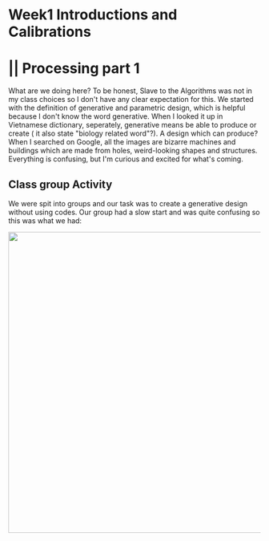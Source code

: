 # Week1 Introductions and Calibrations 
# || Processing part 1
What are we doing here? To be honest, Slave to the Algorithms was not in my class choices so I don't have any clear expectation for this. We started with the definition of generative and parametric design, which is helpful because I don't know the word generative. When I looked it up in Vietnamese dictionary, seperately, generative means be able to produce or create ( it also state "biology related word"?). A design which can produce? When I searched on Google, all the images are bizarre machines and buildings which are made from holes, weird-looking shapes and structures. 
Everything is confusing, but I'm curious and excited for what's coming. 

## Class group Activity
We were spit into groups and our task was to create a generative design without using codes. Our group had a slow start and was quite confusing so this was what we had: 

<img src="https://github.com/kathyminhanh97/slavetothealgorithm/blob/master/week1/group.jpg" width= "600" >


